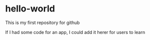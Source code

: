 # hello-world
This is my first repository for github

If I had some code for an app, I could add it herer for users to learn
